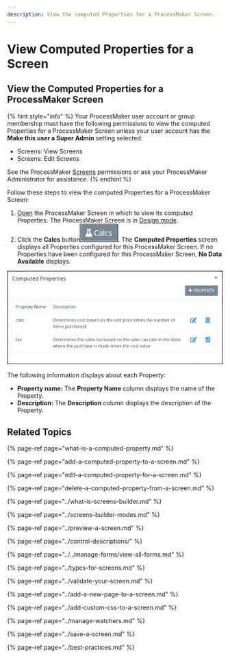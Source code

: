 ```yaml
---
description: View the computed Properties for a ProcessMaker Screen.
---
```


# View Computed Properties for a Screen

## View the Computed Properties for a ProcessMaker Screen

{% hint style="info" %}
Your ProcessMaker user account or group membership must have the following permissions to view the computed Properties for a ProcessMaker Screen unless your user account has the **Make this user a Super Admin** setting selected:

* Screens: View Screens
* Screens: Edit Screens

See the ProcessMaker [Screens](../../../../processmaker-administration/permission-descriptions-for-users-and-groups.md#screens) permissions or ask your ProcessMaker Administrator for assistance.
{% endhint %}

Follow these steps to view the computed Properties for a ProcessMaker Screen:

1. [Open](../../manage-forms/view-all-forms.md) the ProcessMaker Screen in which to view its computed Properties. The ProcessMaker Screen is in [Design mode](../screens-builder-modes.md#editor-mode).
2. Click the **Calcs** button![](../../../../.gitbook/assets/computed-properties-button-screens-builder-processes.png). The **Computed Properties** screen displays all Properties configured for this ProcessMaker Screen. If no Properties have been configured for this ProcessMaker Screen, **No Data Available** displays.

![Computed Properties screen](../../../../.gitbook/assets/computed-properties-populated-screens-builder-processes.png)

The following information displays about each Property:

* **Property name:** The **Property Name** column displays the name of the Property.
* **Description:** The **Description** column displays the description of the Property.

## Related Topics

{% page-ref page="what-is-a-computed-property.md" %}

{% page-ref page="add-a-computed-property-to-a-screen.md" %}

{% page-ref page="edit-a-computed-property-for-a-screen.md" %}

{% page-ref page="delete-a-computed-property-from-a-screen.md" %}

{% page-ref page="../what-is-screens-builder.md" %}

{% page-ref page="../screens-builder-modes.md" %}

{% page-ref page="../preview-a-screen.md" %}

{% page-ref page="../control-descriptions/" %}

{% page-ref page="../../manage-forms/view-all-forms.md" %}

{% page-ref page="../types-for-screens.md" %}

{% page-ref page="../validate-your-screen.md" %}

{% page-ref page="../add-a-new-page-to-a-screen.md" %}

{% page-ref page="../add-custom-css-to-a-screen.md" %}

{% page-ref page="../manage-watchers.md" %}

{% page-ref page="../save-a-screen.md" %}

{% page-ref page="../best-practices.md" %}

